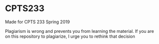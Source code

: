 # CPTS233
Made for CPTS 233 Spring 2019

Plagiarism is wrong and prevents you from learning the material. If you are on this repository to plagiarize, I urge you to rethink that decision

